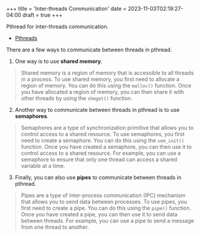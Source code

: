 +++
title = 'Inter-threads Communication'
date = 2023-11-03T02:19:27-04:00
draft = true
+++

Pthread for inter-threads communication.
<!--more-->
- [Pthreads](https://en.wikipedia.org/wiki/Pthreads)

There are a few ways to communicate between threads in pthread. 
1. One way is to use **shared memory**. 
> Shared memory is a region of memory that is accessible to all threads in a process. To use shared memory, you first need to allocate a region of memory. You can do this using the `malloc()` function. Once you have allocated a region of memory, you can then share it with other threads by using the `shmget()` function.

2. Another way to communicate between threads in pthread is to use **semaphores**. 
> Semaphores are a type of synchronization primitive that allows you to control access to a shared resource. To use semaphores, you first need to create a semaphore. You can do this using the `sem_init()` function. Once you have created a semaphore, you can then use it to control access to a shared resource. For example, you can use a semaphore to ensure that only one thread can access a shared variable at a time.

3. Finally, you can also use **pipes** to communicate between threads in pthread. 
> Pipes are a type of inter-process communication (IPC) mechanism that allows you to send data between processes. To use pipes, you first need to create a pipe. You can do this using the `pipe()` function. Once you have created a pipe, you can then use it to send data between threads. For example, you can use a pipe to send a message from one thread to another.

